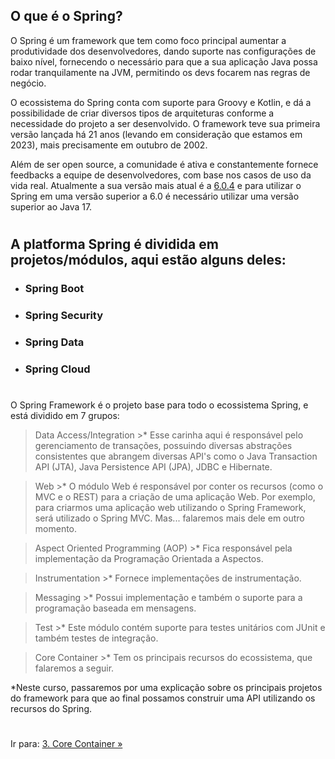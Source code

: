 ## O que é o Spring?

O Spring é um framework que tem como foco principal aumentar a produtividade dos desenvolvedores, dando suporte nas configurações de baixo nível, fornecendo o necessário para que a sua aplicação Java possa rodar tranquilamente na JVM, permitindo os devs focarem nas regras de negócio. 

O ecossistema do Spring conta com suporte para Groovy e Kotlin, e dá a possibilidade de criar diversos tipos de arquiteturas conforme a necessidade do projeto a ser desenvolvido. O framework teve sua primeira versão lançada há 21 anos (levando em consideração que estamos em 2023), mais precisamente em outubro de 2002.

Além de ser open source, a comunidade é ativa e constantemente fornece feedbacks a equipe de desenvolvedores, com base nos casos de uso da vida real. Atualmente a sua versão mais atual é a [6.0.4](https://docs.spring.io/spring-framework/docs/current/reference/html/) e para utilizar o Spring em uma versão superior a 6.0 é necessário utilizar uma versão superior ao Java 17.

#
## A platforma Spring é dividida em projetos/módulos, aqui estão alguns deles:


- ### Spring Boot
- ### Spring Security
- ### Spring Data
- ### Spring Cloud
        
#

O Spring Framework é o projeto base para todo o ecossistema Spring, e está dividido em 7 grupos:
>Data Access/Integration
    >* Esse carinha aqui é responsável pelo gerenciamento de transações, possuindo diversas abstrações consistentes que abrangem diversas API's como o Java Transaction API (JTA), Java Persistence API (JPA), JDBC e Hibernate.

> Web
    >* O módulo Web é responsável por conter os recursos (como o MVC e o REST) para a criação de uma aplicação Web.
    Por exemplo, para criarmos uma aplicação web utilizando o Spring Framework, será utilizado o Spring MVC. Mas... falaremos mais dele em outro momento.

> Aspect Oriented Programming (AOP)
    >* Fica responsável pela implementação da Programação Orientada a Aspectos.

> Instrumentation
    >* Fornece implementações de instrumentação.

> Messaging
    >* Possui implementação e também o suporte para a programação baseada em mensagens.

> Test
    >* Este módulo contém suporte para testes unitários com JUnit e também testes de integração.

> Core Container
    >* Tem os principais recursos do ecossistema, que falaremos a seguir.

*Neste curso, passaremos por uma explicação sobre os principais projetos do framework para que ao final possamos construir uma API utilizando os recursos do Spring.

#

Ir para: [3. Core Container »](/content/EcossistemaSpring/2-Spring/CoreContainer/CoreContainer.md)
